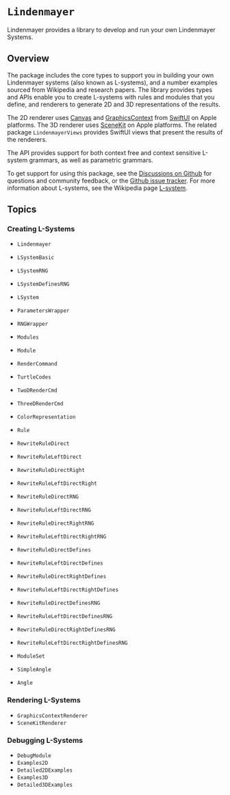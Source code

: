 # ``Lindenmayer``

Lindenmayer provides a library to develop and run your own Lindenmayer Systems.

## Overview

The package includes the core types to support you in building your own Lindenmayer systems (also known as L-systems), and a number examples sourced from Wikipedia and research papers.
The library provides types and APIs enable you to create L-systems with rules and modules that you define, and renderers to generate 2D and 3D representations of the results.

The 2D renderer uses [Canvas](http://developer.apple.com/documentation/swiftui/Canvas) and [GraphicsContext](https://developer.apple.com/documentation/swiftui/graphicscontext) from [SwiftUI](https://developer.apple.com/documentation/swiftui) on Apple platforms.
The 3D renderer uses [SceneKit](https://developer.apple.com/documentation/scenekit) on Apple platforms.
The related package `LindenmayerViews` provides SwiftUI views that present the results of the renderers.

The API provides support for both context free and context sensitive L-system grammars, as well as parametric grammars.

To get support for using this package, see the [Discussions on Github](https://github.com/heckj/Lindenmayer/discussions) for questions and community feedback, or the [Github issue tracker](https://github.com/heckj/Lindenmayer/issues).
For more information about L-systems, see the Wikipedia page [L-system](https://en.wikipedia.org/wiki/L-system).

## Topics

### Creating L-Systems

- ``Lindenmayer``
- ``LSystemBasic``
- ``LSystemRNG``
- ``LSystemDefinesRNG``

- ``LSystem``
- ``ParametersWrapper``
- ``RNGWrapper``

- ``Modules``
- ``Module``
- ``RenderCommand``
- ``TurtleCodes``
- ``TwoDRenderCmd``
- ``ThreeDRenderCmd``
- ``ColorRepresentation``

- ``Rule``
- ``RewriteRuleDirect``
- ``RewriteRuleLeftDirect``
- ``RewriteRuleDirectRight``
- ``RewriteRuleLeftDirectRight``

- ``RewriteRuleDirectRNG``
- ``RewriteRuleLeftDirectRNG``
- ``RewriteRuleDirectRightRNG``
- ``RewriteRuleLeftDirectRightRNG``

- ``RewriteRuleDirectDefines``
- ``RewriteRuleLeftDirectDefines``
- ``RewriteRuleDirectRightDefines``
- ``RewriteRuleLeftDirectRightDefines``

- ``RewriteRuleDirectDefinesRNG``
- ``RewriteRuleLeftDirectDefinesRNG``
- ``RewriteRuleDirectRightDefinesRNG``
- ``RewriteRuleLeftDirectRightDefinesRNG``

- ``ModuleSet``
- ``SimpleAngle``
- ``Angle``

### Rendering L-Systems

- ``GraphicsContextRenderer``
- ``SceneKitRenderer``

### Debugging L-Systems

- ``DebugModule``
- ``Examples2D``
- ``Detailed2DExamples``
- ``Examples3D``
- ``Detailed3DExamples``
